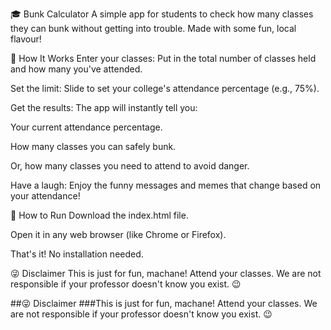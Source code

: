 🎓 Bunk Calculator
A simple app for students to check how many classes they can bunk without getting into trouble. Made with some fun, local flavour!

🤔 How It Works
Enter your classes: Put in the total number of classes held and how many you've attended.

Set the limit: Slide to set your college's attendance percentage (e.g., 75%).

Get the results: The app will instantly tell you:

Your current attendance percentage.

How many classes you can safely bunk.

Or, how many classes you need to attend to avoid danger.

Have a laugh: Enjoy the funny messages and memes that change based on your attendance!

🚀 How to Run
Download the index.html file.

Open it in any web browser (like Chrome or Firefox).

That's it! No installation needed.

😜 Disclaimer
This is just for fun, machane! Attend your classes. We are not responsible if your professor doesn't know you exist. 😉

##😜 Disclaimer
###This is just for fun, machane! Attend your classes. We are not responsible if your professor doesn't know you exist. 😉
